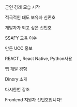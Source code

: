 군인 경례 모습 시작

적극적인 태도 보유자 신민호

개발자가 되고 싶은 신민호

SSAFY 교육 이수

만든 UCC 홍보

REACT , React Native, Python사용

앱 개발 경험

Dinory 소개

다시한번 강조

Frontend 지원자 신민호입니다!